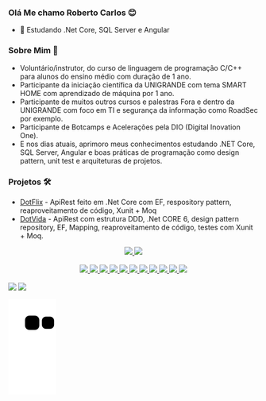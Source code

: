 ### Olá Me chamo Roberto Carlos 😊

- 🌱 Estudando .Net Core, SQL Server e Angular

### Sobre Mim 💬 
- Voluntário/instrutor, do curso de linguagem de programação C/C++ para alunos do ensino médio com duração de 1 ano.
- Participante da iniciação científica da UNIGRANDE com tema SMART HOME com aprendizado de máquina por 1 ano.
- Participante de muitos outros cursos e palestras Fora e dentro da UNIGRANDE com foco em TI e segurança da informação como RoadSec por exemplo.
- Participante de Botcamps e Acelerações pela DIO (Digital Inovation One).
- E nos dias atuais, aprimoro meus conhecimentos estudando .NET Core, SQL Server, Angular e boas práticas de programação como design pattern, unit test e arquiteturas de projetos.


### Projetos 🛠
- <a href="https://github.com/BetoCarlos0/Dotiflix">DotFlix</a> - ApiRest feito em .Net Core com EF, respository pattern, reaproveitamento de código, Xunit + Moq
- <a href="https://github.com/BetoCarlos0/DotVida">DotVida</a> - ApiRest com estrutura DDD, .Net CORE 6, design pattern repository, EF, Mapping, reaproveitamento de código, testes com Xunit + Moq.

<div align="center">
  <a href="https://github.com/BetoCarlos0">
  <img height="180em" src="https://github-readme-stats.vercel.app/api?username=betocarlos0&show_icons=true&theme=chartreuse-dark&include_all_commits=true&count_private=true"/>
  <img height="180em" src="https://github-readme-stats.vercel.app/api/top-langs/?username=betocarlos0&layout=compact&langs_count=7&theme=chartreuse-dark"/>
</div>
  
  
<div align="center" style="display: inline_block"><br>
  <img height="50px" weigth="50px" src="https://cdn.jsdelivr.net/gh/devicons/devicon/icons/dotnetcore/dotnetcore-original.svg" />
  <img height="50px" weigth="50px" src="https://cdn.jsdelivr.net/gh/devicons/devicon/icons/microsoftsqlserver/microsoftsqlserver-plain-wordmark.svg" />
  <img height="50px" weigth="50px" src="https://cdn.jsdelivr.net/gh/devicons/devicon/icons/csharp/csharp-original.svg" />
  <img height="50px" weigth="50px" src="https://cdn.jsdelivr.net/gh/devicons/devicon/icons/cplusplus/cplusplus-original.svg" />
  <img height="50px" weigth="50px" src="https://cdn.jsdelivr.net/gh/devicons/devicon/icons/c/c-original.svg" />
  <img height="50px" weigth="50px" src="https://cdn.jsdelivr.net/gh/devicons/devicon/icons/angularjs/angularjs-original.svg" />
  <img height="50px" weigth="50px" src="https://cdn.jsdelivr.net/gh/devicons/devicon/icons/html5/html5-original.svg" />
  <img height="50px" weigth="50px" src="https://cdn.jsdelivr.net/gh/devicons/devicon/icons/css3/css3-original.svg" />
  <!-- <img height="50px" weigth="50px" src="https://cdn.jsdelivr.net/gh/devicons/devicon/icons/javascript/javascript-original.svg" /> -->
  <img height="50px" weigth="50px" src="https://cdn.jsdelivr.net/gh/devicons/devicon/icons/python/python-original.svg" />
  <img height="50px" weigth="50px" src="https://cdn.jsdelivr.net/gh/devicons/devicon/icons/wordpress/wordpress-plain.svg" />
  <img height="50px" weigth="50px" src="https://cdn.jsdelivr.net/gh/devicons/devicon/icons/arduino/arduino-original-wordmark.svg" />
</div>


<div><br>
  <a href = "mailto:betocarlos00@hotmail.com"><img src="https://img.shields.io/badge/Microsoft_Outlook-0078D4?style=for-the-badge&logo=microsoft-outlook&logoColor=white" target="_blank"></a>
  <a href="https://www.linkedin.com/in/roberto-carlos-41a037187/" target="_blank"><img src="https://img.shields.io/badge/-LinkedIn-%230077B5?style=for-the-badge&logo=linkedin&logoColor=white" target="_blank"></a><br>
 
  ![Snake animation](https://github.com/BetoCarlos0/BetoCarlos0/blob/output/github-contribution-grid-snake.svg)
 
</div>
